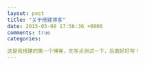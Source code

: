 ```yaml
---
layout: post
title: "关于搭建博客"
date: 2015-05-08 17:56:36 +0800
comments: true
categories: 

这是我搭建的第一个博客，先写点测试一下，后面好好写！
---
```

